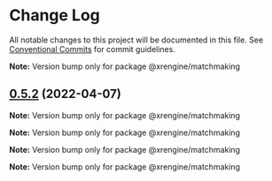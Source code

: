 # Change Log

All notable changes to this project will be documented in this file.
See [Conventional Commits](https://conventionalcommits.org) for commit guidelines.



**Note:** Version bump only for package @xrengine/matchmaking





## [0.5.2](https://github.com/XRFoundation/XREngine/compare/v0.5.1...v0.5.2) (2022-04-07)

**Note:** Version bump only for package @xrengine/matchmaking







**Note:** Version bump only for package @xrengine/matchmaking







**Note:** Version bump only for package @xrengine/matchmaking







**Note:** Version bump only for package @xrengine/matchmaking
